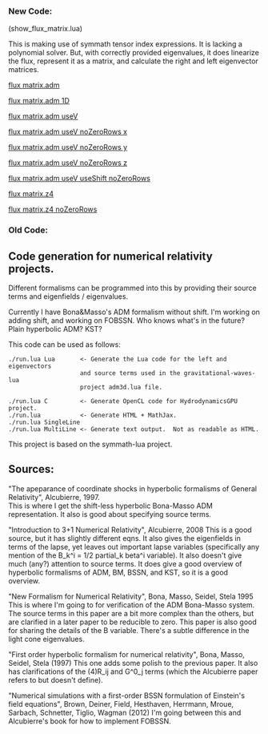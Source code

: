 ### New Code:
(show_flux_matrix.lua)


This is making use of symmath tensor index expressions.
It is lacking a polynomial solver.
But, with correctly provided eigenvalues, it does linearize the flux, represent it as a matrix, and calculate the right and left eigenvector matrices.

[flux matrix.adm](https://htmlpreview.github.io/?https://github.com/thenumbernine/numerical-relativity-codegen/blob/master/flux_matrix_output/flux_matrix%2eadm%2ehtml)

[flux matrix.adm 1D](https://htmlpreview.github.io/?https://github.com/thenumbernine/numerical-relativity-codegen/blob/master/flux_matrix_output/flux_matrix%2eadm_1D%2ehtml)

[flux matrix.adm useV](https://htmlpreview.github.io/?https://github.com/thenumbernine/numerical-relativity-codegen/blob/master/flux_matrix_output/flux_matrix%2eadm_useV%2ehtml)

[flux matrix.adm useV noZeroRows x](https://htmlpreview.github.io/?https://github.com/thenumbernine/numerical-relativity-codegen/blob/master/flux_matrix_output/flux_matrix%2eadm_useV_noZeroRows_x%2ehtml)

[flux matrix.adm useV noZeroRows y](https://htmlpreview.github.io/?https://github.com/thenumbernine/numerical-relativity-codegen/blob/master/flux_matrix_output/flux_matrix%2eadm_useV_noZeroRows_y%2ehtml)

[flux matrix.adm useV noZeroRows z](https://htmlpreview.github.io/?https://github.com/thenumbernine/numerical-relativity-codegen/blob/master/flux_matrix_output/flux_matrix%2eadm_useV_noZeroRows_z%2ehtml)

[flux matrix.adm useV useShift noZeroRows](https://htmlpreview.github.io/?https://github.com/thenumbernine/numerical-relativity-codegen/blob/master/flux_matrix_output/flux_matrix%2eadm_useV_useShift_noZeroRows%2ehtml)

[flux matrix.z4](https://htmlpreview.github.io/?https://github.com/thenumbernine/numerical-relativity-codegen/blob/master/flux_matrix_output/flux_matrix%2ez4%2ehtml)

[flux matrix.z4 noZeroRows](https://htmlpreview.github.io/?https://github.com/thenumbernine/numerical-relativity-codegen/blob/master/flux_matrix_output/flux_matrix%2ez4_noZeroRows%2ehtml)


### Old Code:


## Code generation for numerical relativity projects.

Different formalisms can be programmed into this by providing their source
terms and eigenfields / eigenvalues.

Currently I have Bona&Masso's ADM formalism without shift.  I'm working on
adding shift, and working on FOBSSN.
Who knows what's in the future?  Plain hyperbolic ADM?  KST?

This code can be used as follows:

	./run.lua Lua		<- Generate the Lua code for the left and eigenvectors
						and source terms used in the gravitational-waves-lua
						project adm3d.lua file.

	./run.lua C			<- Generate OpenCL code for HydrodynamicsGPU project.
	./run.lua			<- Generate HTML + MathJax.
	./run.lua SingleLine
	./run.lua MultiLine <- Generate text output.  Not as readable as HTML.

This project is based on the symmath-lua project.

## Sources:

"The apeparance of coordinate shocks in hyperbolic formalisms of General
Relativity", Alcubierre, 1997.		
	This is where I get the shift-less hyperbolic Bona-Masso ADM representation.
	It also is good about specifying source terms.

"Introduction to 3+1 Numerical Relativity", Alcubierre, 2008
	This is a good source, but it has slightly different eqns.  It also gives the
	eigenfields in terms of the lapse, yet leaves out important lapse variables
	(specifically any mention of the B_k^i = 1/2 partial_k beta^i variable).  It
	also doesn't give much (any?) attention to source terms.
	It does give a good overview of hyperbolic formalisms of ADM, BM, BSSN, and
	KST, so it is a good overview.

"New Formalism for Numerical Relativity", Bona, Masso, Seidel, Stela 1995
	This is where I'm going to for verification of the ADM Bona-Masso system.
	The source terms in this paper are a bit more complex than the others,
	but are clarified in a later paper to be reducible to zero.
	This paper is also good for sharing the details of the B variable.
	There's a subtle difference in the light cone eigenvalues.

"First order hyperbolic formalism for numerical relativity", Bona, Masso,
Seidel, Stela (1997)
	This one adds some polish to the previous paper. It also has clarifications
	of the (4)R_ij and G^0_j terms (which the Alcubierre paper refers to but
	doesn't define).

"Numerical simulations with a first-order BSSN formulation of Einstein's field
equations", Brown, Deiner, Field, Hesthaven, Herrmann, Mroue, Sarbach,
Schnetter, Tiglio, Wagman (2012)
	I'm going between this and Alcubierre's book for how to implement FOBSSN.
